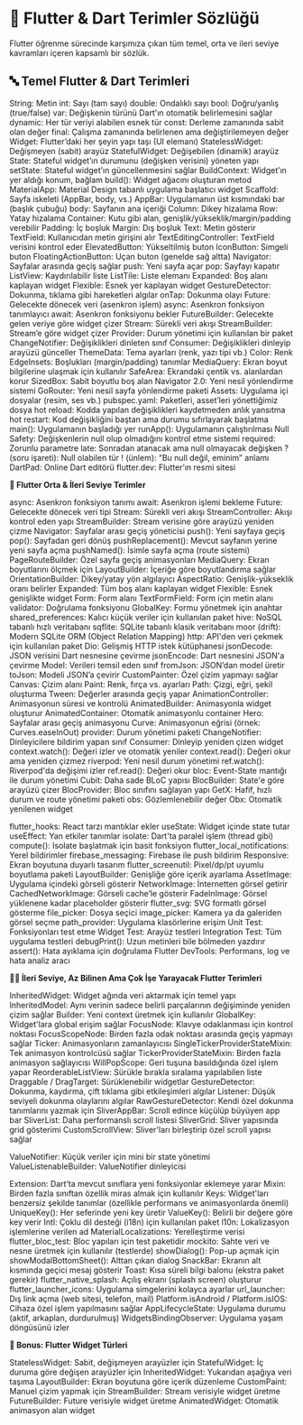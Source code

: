 # 📘 Flutter & Dart Terimler Sözlüğü

Flutter öğrenme sürecinde karşımıza çıkan tüm temel, orta ve ileri seviye kavramları içeren kapsamlı bir sözlük.

## 🔤 Temel Flutter & Dart Terimleri

String: Metin
int: Sayı (tam sayı)
double: Ondalıklı sayı
bool: Doğru/yanlış (true/false)
var: Değişkenin türünü Dart'ın otomatik belirlemesini sağlar
dynamic: Her tür veriyi alabilen esnek tür
const: Derleme zamanında sabit olan değer
final: Çalışma zamanında belirlenen ama değiştirilemeyen değer
Widget: Flutter’daki her şeyin yapı taşı (UI elemanı)
StatelessWidget: Değişmeyen (sabit) arayüz
StatefulWidget: Değişebilen (dinamik) arayüz
State: Stateful widget’ın durumunu (değişken verisini) yöneten yapı
setState: Stateful widget’ın güncellenmesini sağlar
BuildContext: Widget’ın yer aldığı konum, bağlam
build(): Widget ağacını oluşturan metod
MaterialApp: Material Design tabanlı uygulama başlatıcı widget
Scaffold: Sayfa iskeleti (AppBar, body, vs.)
AppBar: Uygulamanın üst kısmındaki bar (başlık çubuğu)
body: Sayfanın ana içeriği
Column: Dikey hizalama
Row: Yatay hizalama
Container: Kutu gibi alan, genişlik/yükseklik/margin/padding verebilir
Padding: İç boşluk
Margin: Dış boşluk
Text: Metin gösterir
TextField: Kullanıcıdan metin girişini alır
TextEditingController: TextField verisini kontrol eder
ElevatedButton: Yükseltilmiş buton
IconButton: Simgeli buton
FloatingActionButton: Uçan buton (genelde sağ altta)
Navigator: Sayfalar arasında geçiş sağlar
push: Yeni sayfa açar
pop: Sayfayı kapatır
ListView: Kaydırılabilir liste
ListTile: Liste elemanı
Expanded: Boş alanı kaplayan widget
Flexible: Esnek yer kaplayan widget
GestureDetector: Dokunma, tıklama gibi hareketleri algılar
onTap: Dokunma olayı
Future: Gelecekte dönecek veri (asenkron işlem)
async: Asenkron fonksiyon tanımlayıcı
await: Asenkron fonksiyonu bekler
FutureBuilder: Gelecekte gelen veriye göre widget çizer
Stream: Sürekli veri akışı
StreamBuilder: Stream’e göre widget çizer
Provider: Durum yönetimi için kullanılan bir paket
ChangeNotifier: Değişiklikleri dinleten sınıf
Consumer: Değişiklikleri dinleyip arayüzü günceller
ThemeData: Tema ayarları (renk, yazı tipi vb.)
Color: Renk
EdgeInsets: Boşlukları (margin/padding) tanımlar
MediaQuery: Ekran boyut bilgilerine ulaşmak için kullanılır
SafeArea: Ekrandaki çentik vs. alanlardan korur
SizedBox: Sabit boyutlu boş alan
Navigator 2.0: Yeni nesil yönlendirme sistemi
GoRouter: Yeni nesil sayfa yönlendirme paketi
Assets: Uygulama içi dosyalar (resim, ses vb.)
pubspec.yaml: Paketleri, asset’leri yönettiğimiz dosya
hot reload: Kodda yapılan değişiklikleri kaydetmeden anlık yansıtma
hot restart: Kod değişikliğini baştan ama durumu sıfırlayarak başlatma
main(): Uygulamanın başladığı yer
runApp(): Uygulamanın çalıştırılması
Null Safety: Değişkenlerin null olup olmadığını kontrol etme sistemi
required: Zorunlu parametre
late: Sonradan atanacak ama null olmayacak değişken
? (soru işareti): Null olabilen tür
! (ünlem): “Bu null değil, eminim” anlamı
DartPad: Online Dart editörü
flutter.dev: Flutter’ın resmi sitesi

**🧩 Flutter Orta & İleri Seviye Terimler**

async: Asenkron fonksiyon tanımı
await: Asenkron işlemi bekleme
Future: Gelecekte dönecek veri tipi
Stream: Sürekli veri akışı
StreamController: Akışı kontrol eden yapı
StreamBuilder: Stream verisine göre arayüzü yeniden çizme
Navigator: Sayfalar arası geçiş yöneticisi
push(): Yeni sayfaya geçiş
pop(): Sayfadan geri dönüş
pushReplacement(): Mevcut sayfanın yerine yeni sayfa açma
pushNamed(): İsimle sayfa açma (route sistemi)
PageRouteBuilder: Özel sayfa geçiş animasyonları
MediaQuery: Ekran boyutlarını ölçmek için
LayoutBuilder: İçeriğe göre boyutlandırma sağlar
OrientationBuilder: Dikey/yatay yön algılayıcı
AspectRatio: Genişlik-yükseklik oranı belirler
Expanded: Tüm boş alanı kaplayan widget
Flexible: Esnek genişlikte widget
Form: Form alanı
TextFormField: Form için metin alanı
validator: Doğrulama fonksiyonu
GlobalKey<FormState>: Formu yönetmek için anahtar
shared_preferences: Kalıcı küçük veriler için kullanılan paket
hive: NoSQL tabanlı hızlı veritabanı
sqflite: SQLite tabanlı klasik veritabanı
moor (drift): Modern SQLite ORM (Object Relation Mapping)
http: API'den veri çekmek için kullanılan paket
Dio: Gelişmiş HTTP istek kütüphanesi
jsonDecode: JSON verisini Dart nesnesine çevirme
jsonEncode: Dart nesnesini JSON'a çevirme
Model: Verileri temsil eden sınıf
fromJson: JSON’dan model üretir
toJson: Modeli JSON’a çevirir
CustomPainter: Özel çizim yapmayı sağlar
Canvas: Çizim alanı
Paint: Renk, fırça vs. ayarları
Path: Çizgi, eğri, şekil oluşturma
Tween: Değerler arasında geçiş yapar
AnimationController: Animasyonun süresi ve kontrolü
AnimatedBuilder: Animasyonla widget oluşturur
AnimatedContainer: Otomatik animasyonlu container
Hero: Sayfalar arası geçiş animasyonu
Curve: Animasyonun eğrisi (örnek: Curves.easeInOut)
provider: Durum yönetimi paketi
ChangeNotifier: Dinleyicilere bildirim yapan sınıf
Consumer: Dinleyip yeniden çizen widget
context.watch(): Değeri izler ve otomatik yeniler
context.read(): Değeri okur ama yeniden çizmez
riverpod: Yeni nesil durum yönetimi
ref.watch(): Riverpod'da değişimi izler
ref.read(): Değeri okur
bloc: Event-State mantığı ile durum yönetimi
Cubit: Daha sade BLoC yapısı
BlocBuilder: State'e göre arayüzü çizer
BlocProvider: Bloc sınıfını sağlayan yapı
GetX: Hafif, hızlı durum ve route yönetimi paketi
obs: Gözlemlenebilir değer
Obx: Otomatik yenilenen widget

flutter_hooks: React tarzı mantıklar ekler
useState: Widget içinde state tutar
useEffect: Yan etkiler tanımlar
isolate: Dart'ta paralel işlem (thread gibi)
compute(): Isolate başlatmak için basit fonksiyon
flutter_local_notifications: Yerel bildirimler
firebase_messaging: Firebase ile push bildirim
Responsive: Ekran boyutuna duyarlı tasarım
flutter_screenutil: Pixel/dp/pt uyumlu boyutlama paketi
LayoutBuilder: Genişliğe göre içerik ayarlama
AssetImage: Uygulama içindeki görseli gösterir
NetworkImage: İnternetten görsel getirir
CachedNetworkImage: Görseli cache’le gösterir
FadeInImage: Görsel yüklenene kadar placeholder gösterir
flutter_svg: SVG formatlı görsel gösterme
file_picker: Dosya seçici
image_picker: Kamera ya da galeriden görsel seçme
path_provider: Uygulama klasörlerine erişim
Unit Test: Fonksiyonları test etme
Widget Test: Arayüz testleri
Integration Test: Tüm uygulama testleri
debugPrint(): Uzun metinleri bile bölmeden yazdırır
assert(): Hata ayıklama için doğrulama
Flutter DevTools: Performans, log ve hata analiz aracı

**🕵️‍♀️ İleri Seviye, Az Bilinen Ama Çok İşe Yarayacak Flutter Terimleri**

InheritedWidget: Widget ağında veri aktarmak için temel yapı
InheritedModel: Aynı verinin sadece belirli parçalarının değişiminde yeniden çizim sağlar
Builder: Yeni context üretmek için kullanılır
GlobalKey: Widget'lara global erişim sağlar
FocusNode: Klavye odaklanması için kontrol noktası
FocusScopeNode: Birden fazla odak noktası arasında geçiş yapmayı sağlar
Ticker: Animasyonların zamanlayıcısı
SingleTickerProviderStateMixin: Tek animasyon kontrolcüsü sağlar
TickerProviderStateMixin: Birden fazla animasyon sağlayıcısı
WillPopScope: Geri tuşuna basıldığında özel işlem yapar
ReorderableListView: Sürükle bırakla sıralama yapılabilen liste
Draggable / DragTarget: Sürüklenebilir widgetlar
GestureDetector: Dokunma, kaydırma, çift tıklama gibi etkileşimleri algılar
Listener: Düşük seviyeli dokunma olaylarını algılar
RawGestureDetector: Kendi özel dokunma tanımlarını yazmak için
SliverAppBar: Scroll edince küçülüp büyüyen app bar
SliverList: Daha performanslı scroll listesi
SliverGrid: Sliver yapısında grid gösterimi
CustomScrollView: Sliver'ları birleştirip özel scroll yapısı sağlar

ValueNotifier: Küçük veriler için mini bir state yönetimi
ValueListenableBuilder: ValueNotifier dinleyicisi

Extension: Dart’ta mevcut sınıflara yeni fonksiyonlar eklemeye yarar
Mixin: Birden fazla sınıftan özellik miras almak için kullanılır
Keys: Widget'ları benzersiz şekilde tanımlar (özellikle performans ve animasyonlarda önemli)
UniqueKey(): Her seferinde yeni key üretir
ValueKey(): Belirli bir değere göre key verir
Intl: Çoklu dil desteği (i18n) için kullanılan paket
l10n: Lokalizasyon işlemlerine verilen ad
MaterialLocalizations: Yerelleştirme verisi
flutter_bloc_test: Bloc yapıları için test paketidir
mockito: Sahte veri ve nesne üretmek için kullanılır (testlerde)
showDialog(): Pop-up açmak için
showModalBottomSheet(): Alttan çıkan dialog
SnackBar: Ekranın alt kısmında geçici mesaj gösterir
Toast: Kısa süreli bilgi balonu (ekstra paket gerekir)
flutter_native_splash: Açılış ekranı (splash screen) oluşturur
flutter_launcher_icons: Uygulama simgelerini kolayca ayarlar
url_launcher: Dış link açma (web sitesi, telefon, mail)
Platform.isAndroid / Platform.isIOS: Cihaza özel işlem yapılmasını sağlar
AppLifecycleState: Uygulama durumu (aktif, arkaplan, durdurulmuş)
WidgetsBindingObserver: Uygulama yaşam döngüsünü izler

**🧠 Bonus: Flutter Widget Türleri**

StatelessWidget: Sabit, değişmeyen arayüzler için
StatefulWidget: İç duruma göre değişen arayüzler için
InheritedWidget: Yukarıdan aşağıya veri taşıma
LayoutBuilder: Ekran boyutuna göre içerik düzenleme
CustomPaint: Manuel çizim yapmak için
StreamBuilder: Stream verisiyle widget üretme
FutureBuilder: Future verisiyle widget üretme
AnimatedWidget: Otomatik animasyon alan widget


